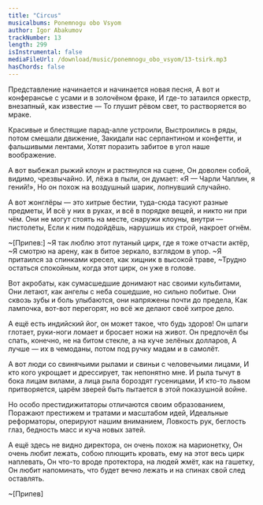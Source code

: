 ```yaml
---
title: "Circus"
musicalbums: Ponemnogu obo Vsyom
author: Igor Abakumov
trackNumber: 13
length: 299
isInstrumental: false
mediaFileUrl: /download/music/ponemnogu_obo_vsyom/13-tsirk.mp3
hasChords: false
---
```


Представление начинается и начинается новая песня,
А вот и конферансье с усами и в золочёном фраке,
И где-то затаился оркестр, внезапный, как известие —
То глушит рёвом свет, то растворяется во мраке.

Красивые и блестящие парад-алле устроили,
Выстроились в ряды, потом смешали движение,
Закидали нас серпантином и конфетти, и фальшивыми лентами,
Хотят поразить забитое в угол наше воображение.

А вот выбежал рыжий клоун и растянулся на сцене,
Он доволен собой, видимо, чрезвычайно.
И, лёжа в пыли, он думает: «Я — Чарли Чаплин, я гений!»,
Но он похож на воздушный шарик, лопнувший случайно.

А вот жонглёры — это хитрые бестии, туда-сюда тасуют разные предметы,
И всё у них в руках, и всё в порядке вещей, и никто ни при чём.
Они не могут стоять на месте, снаружи клоуны, внутри — пистолеты,
Если к ним подойдёшь, нарушишь их строй, накроет огнём.

~[Припев:]
~Я так люблю этот путаный цирк, где я тоже отчасти актёр,
~Я смотрю на арену, как в битое зеркало, взглядом в упор.
~Я притаился за спинками кресел, как хищник в высокой траве,
~Трудно остаться спокойным, когда этот цирк, он уже в голове.

Вот акробаты, как сумасшедшие донимают нас своими кульбитами,
Они летают, как ангелы с неба сошедшие, но сильно побитые.
Они сквозь зубы и боль улыбаются, они напряжены почти до предела,
Как лампочка, вот-вот перегорят, но всё же делают своё хитрое дело.

А ещё есть индийский йог, он может такое, что будь здоров!
Он шпаги глотает, руки-ноги ломает и бросает ножи на живот.
Он предпочёл бы спать, конечно, не на битом стекле, а на куче зелёных долларов,
А лучше — их в чемоданы, потом под ручку мадам и в самолёт.

А вот люди со свинячьими рылами и свиньи с человечьими лицами,
И кто кого укрощает и дрессирует, так непонятно мне.
И рыла тычут в бока лицам вилами, а лица рыла бороздят гусеницами,
И кто-то львом притворяется, царём зверей быть пытается в этой показушной войне.

Но особо престидижитаторы отличаются своим образованием,
Поражают престижем и тратами и масштабом идей,
Идеальные реформаторы, оперируют нашим вниманием,
Ловкость рук, беглость глаз, бедность масс и куча новых затей.

А ещё здесь не видно директора, он очень похож на марионетку,
Он очень любит лежать, собою плющить кровать, ему на этот весь цирк наплевать,
Он что-то вроде протектора, на людей жмёт, как на гашетку,
Он любит напоминать, что будет вечно лежать и на спинах свой след оставлять.

~[Припев]
